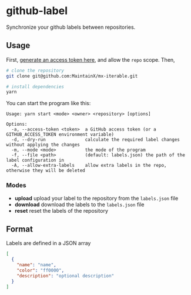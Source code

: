 # github-label

Synchronize your github labels between repositories.

## Usage

First, [generate an access token here](https://github.com/settings/tokens), and allow the `repo` scope. Then,

```bash
# clone the repository
git clone git@github.com:MaintainX/mx-iterable.git

# install dependencies
yarn
```

You can start the program like this:

```
Usage: yarn start <mode> <owner> <repository> [options]

Options:
  -a, --access-token <token>  a GitHub access token (or a GITHUB_ACCESS_TOKEN environment variable)
  -d, --dry-run               calculate the required label changes without applying the changes
  -m, --mode <mode>           the mode of the program
  -f, --file <path>           (default: labels.json) the path of the label configuration in
  -A, --allow-extra-labels    allow extra labels in the repo, otherwise they will be deleted
```

### Modes

- **upload** upload your label to the repository from the `labels.json` file
- **download** download the labels to the `labels.json` file
- **reset** reset the labels of the repository

## Format

Labels are defined in a JSON array

```json
[
  {
    "name": "name",
    "color": "ff0000",
    "description": "optional description"
  }
]
```
